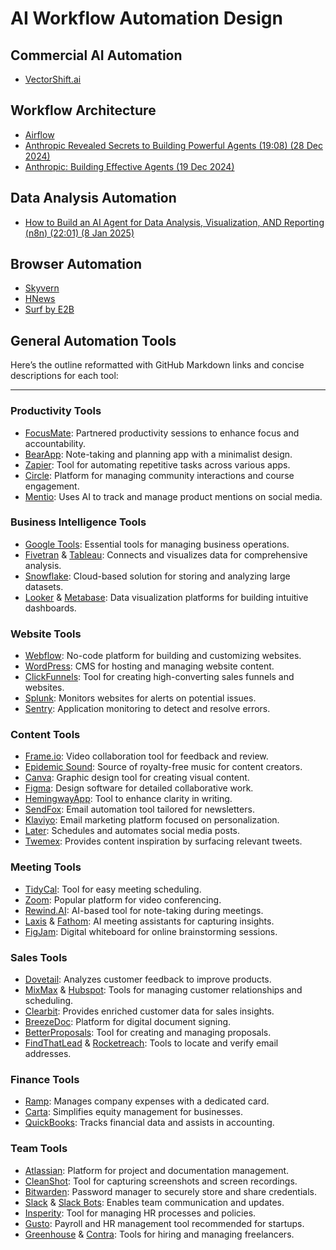 # AI Workflow Automation Design

## Commercial AI Automation

* [VectorShift.ai](https://vectorshift.ai/)

## Workflow Architecture

* [Airflow](https://airflow.apache.org/)
* [Anthropic Revealed Secrets to Building Powerful Agents (19:08) (28 Dec 2024)](https://www.youtube.com/watch?v=0v7TQIh_kes)
* [Anthropic: Building Effective Agents (19 Dec 2024)](https://www.anthropic.com/research/building-effective-agents)

## Data Analysis Automation

* [How to Build an AI Agent for Data Analysis, Visualization, AND Reporting (n8n) (22:01) (8 Jan 2025)](https://www.youtube.com/watch?v=vUnG7hsPe5E)

## Browser Automation

* [Skyvern](https://github.com/Skyvern-AI/Skyvern)
* [HNews](https://news.ycombinator.com/item?id=41936745)
* [Surf by E2B](https://github.com/e2b-dev/surf/)

## General Automation Tools

Here’s the outline reformatted with GitHub Markdown links and concise descriptions for each tool:

---

### Productivity Tools
- [FocusMate](https://focusmate.com): Partnered productivity sessions to enhance focus and accountability.
- [BearApp](https://bear.app): Note-taking and planning app with a minimalist design.
- [Zapier](https://zapier.com): Tool for automating repetitive tasks across various apps.
- [Circle](https://circle.so): Platform for managing community interactions and course engagement.
- [Mentio](https://mentio.io): Uses AI to track and manage product mentions on social media.

### Business Intelligence Tools
- [Google Tools](https://workspace.google.com): Essential tools for managing business operations.
- [Fivetran](https://fivetran.com) & [Tableau](https://tableau.com): Connects and visualizes data for comprehensive analysis.
- [Snowflake](https://snowflake.com): Cloud-based solution for storing and analyzing large datasets.
- [Looker](https://looker.com) & [Metabase](https://metabase.com): Data visualization platforms for building intuitive dashboards.

### Website Tools
- [Webflow](https://webflow.com): No-code platform for building and customizing websites.
- [WordPress](https://wordpress.com): CMS for hosting and managing website content.
- [ClickFunnels](https://clickfunnels.com): Tool for creating high-converting sales funnels and websites.
- [Splunk](https://splunk.com): Monitors websites for alerts on potential issues.
- [Sentry](https://sentry.io): Application monitoring to detect and resolve errors.

### Content Tools
- [Frame.io](https://frame.io): Video collaboration tool for feedback and review.
- [Epidemic Sound](https://epidemicsound.com): Source of royalty-free music for content creators.
- [Canva](https://canva.com): Graphic design tool for creating visual content.
- [Figma](https://figma.com): Design software for detailed collaborative work.
- [HemingwayApp](https://hemingwayapp.com): Tool to enhance clarity in writing.
- [SendFox](https://sendfox.com): Email automation tool tailored for newsletters.
- [Klaviyo](https://klaviyo.com): Email marketing platform focused on personalization.
- [Later](https://later.com): Schedules and automates social media posts.
- [Twemex](https://twemex.app): Provides content inspiration by surfacing relevant tweets.

### Meeting Tools
- [TidyCal](https://tidycal.com): Tool for easy meeting scheduling.
- [Zoom](https://zoom.us): Popular platform for video conferencing.
- [Rewind.AI](https://rewind.ai): AI-based tool for note-taking during meetings.
- [Laxis](https://laxis.com) & [Fathom](https://fathom.video): AI meeting assistants for capturing insights.
- [FigJam](https://figjam.com): Digital whiteboard for online brainstorming sessions.

### Sales Tools
- [Dovetail](https://dovetailapp.com): Analyzes customer feedback to improve products.
- [MixMax](https://mixmax.com) & [Hubspot](https://hubspot.com): Tools for managing customer relationships and scheduling.
- [Clearbit](https://clearbit.com): Provides enriched customer data for sales insights.
- [BreezeDoc](https://breezedoc.com): Platform for digital document signing.
- [BetterProposals](https://betterproposals.io): Tool for creating and managing proposals.
- [FindThatLead](https://findthatlead.com) & [Rocketreach](https://rocketreach.co): Tools to locate and verify email addresses.

### Finance Tools
- [Ramp](https://ramp.com): Manages company expenses with a dedicated card.
- [Carta](https://carta.com): Simplifies equity management for businesses.
- [QuickBooks](https://quickbooks.intuit.com): Tracks financial data and assists in accounting.

### Team Tools
- [Atlassian](https://atlassian.com): Platform for project and documentation management.
- [CleanShot](https://cleanshot.com): Tool for capturing screenshots and screen recordings.
- [Bitwarden](https://bitwarden.com): Password manager to securely store and share credentials.
- [Slack](https://slack.com) & [Slack Bots](https://slack.com): Enables team communication and updates.
- [Insperity](https://insperity.com): Tool for managing HR processes and policies.
- [Gusto](https://gusto.com): Payroll and HR management tool recommended for startups.
- [Greenhouse](https://greenhouse.io) & [Contra](https://contra.com): Tools for hiring and managing freelancers.